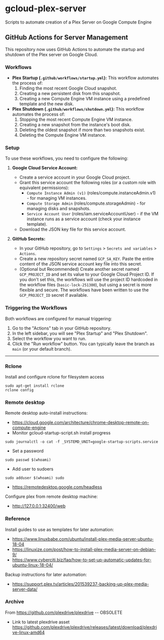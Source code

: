 # gcloud-plex-server
Scripts to automate creation of a Plex Server on Google Compute Engine

## GitHub Actions for Server Management

This repository now uses GitHub Actions to automate the startup and shutdown of the Plex server on Google Cloud.

### Workflows

*   **Plex Startup (`.github/workflows/startup.yml`):** This workflow automates the process of:
    1.  Finding the most recent Google Cloud snapshot.
    2.  Creating a new persistent disk from this snapshot.
    3.  Creating a new Compute Engine VM instance using a predefined template and the new disk.
*   **Plex Shutdown (`.github/workflows/shutdown.yml`):** This workflow automates the process of:
    1.  Stopping the most recent Compute Engine VM instance.
    2.  Creating a new snapshot from the instance's boot disk.
    3.  Deleting the oldest snapshot if more than two snapshots exist.
    4.  Deleting the Compute Engine VM instance.

### Setup

To use these workflows, you need to configure the following:

1.  **Google Cloud Service Account:**
    *   Create a service account in your Google Cloud project.
    *   Grant this service account the following roles (or a custom role with equivalent permissions):
        *   `Compute Instance Admin (v1)` (roles/compute.instanceAdmin.v1) - for managing VM instances.
        *   `Compute Storage Admin` (roles/compute.storageAdmin) - for managing disks and snapshots.
        *   `Service Account User` (roles/iam.serviceAccountUser) - if the VM instance runs as a service account (check your instance template).
    *   Download the JSON key file for this service account.

2.  **GitHub Secrets:**
    *   In your GitHub repository, go to `Settings` > `Secrets and variables` > `Actions`.
    *   Create a new repository secret named `GCP_SA_KEY`. Paste the entire content of the JSON service account key file into this secret.
    *   (Optional but Recommended) Create another secret named `GCP_PROJECT_ID` and set its value to your Google Cloud Project ID. If you don't set this, the workflows will use the project ID hardcoded in the workflow files (`basic-lock-251300`), but using a secret is more flexible and secure. The workflows have been written to use the `GCP_PROJECT_ID` secret if available.

### Triggering the Workflows

Both workflows are configured for manual triggering:

1.  Go to the "Actions" tab in your GitHub repository.
2.  In the left sidebar, you will see "Plex Startup" and "Plex Shutdown".
3.  Select the workflow you want to run.
4.  Click the "Run workflow" button. You can typically leave the branch as `main` (or your default branch).

---

### Rclone
Install and configure rclone for filesystem access

```
sudo apt-get install rclone
rclone config
```

### Remote desktop

Remote desktop auto-install instructions:
- https://cloud.google.com/architecture/chrome-desktop-remote-on-compute-engine
- Monitor gcloud-startup-script.sh install progress
```
sudo journalctl -o cat -f _SYSTEMD_UNIT=google-startup-scripts.service
```
- Set a password
```
sudo passwd $(whoami)
```
- Add user to sudoers
```
sudo adduser $(whoami) sudo
```
- https://remotedesktop.google.com/headless

Configure plex from remote desktop machine:
- http://127.0.0.1:32400/web

### Reference
Install guides to use as templates for later automation:
- https://www.linuxbabe.com/ubuntu/install-plex-media-server-ubuntu-18-04
- https://linuxize.com/post/how-to-install-plex-media-server-on-debian-9/
- https://www.cyberciti.biz/faq/how-to-set-up-automatic-updates-for-ubuntu-linux-18-04/

Backup instructions for later automation:
- https://support.plex.tv/articles/201539237-backing-up-plex-media-server-data/

### Archive
From https://github.com/plexdrive/plexdrive -- OBSOLETE
- Link to latest plexdrive asset https://github.com/plexdrive/plexdrive/releases/latest/download/plexdrive-linux-amd64
